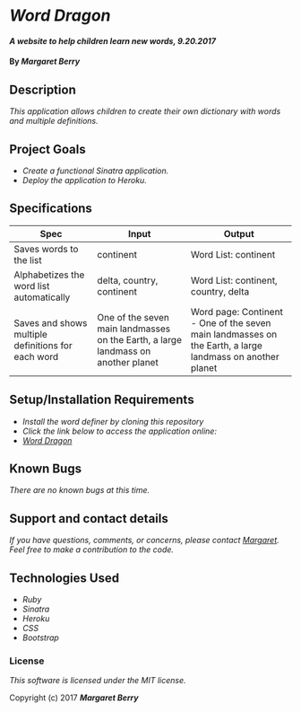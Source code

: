 # _Word Dragon_

#### _A website to help children learn new words, 9.20.2017_

#### By _**Margaret Berry**_

## Description
_This application allows children to create their own dictionary with words and multiple definitions._

## Project Goals
* _Create a functional Sinatra application._
* _Deploy the application to Heroku._

## Specifications
| Spec                                               | Input                                                                             | Output                                                                                                   |
|----------------------------------------------------|-----------------------------------------------------------------------------------|----------------------------------------------------------------------------------------------------------|
| Saves words to the list                            | continent                                                                         | Word List: continent                                                                                     |
| Alphabetizes the word list automatically           | delta, country, continent                                                         | Word List: continent, country, delta                                                                     |
| Saves and shows multiple definitions for each word | One of the seven main landmasses on the Earth, a large landmass on another planet | Word page: Continent - One of the seven main landmasses on the Earth, a large landmass on another planet |

## Setup/Installation Requirements
* _Install the word definer by cloning this repository_
* _Click the link below to access the application online:_
* _[Word Dragon](https://sleepy-oasis-37454.herokuapp.com/)_

## Known Bugs
_There are no known bugs at this time._

## Support and contact details
_If you have questions, comments, or concerns, please contact [Margaret](codeberry1@gmail.com).  Feel free to make a contribution to the code._

## Technologies Used
* _Ruby_
* _Sinatra_
* _Heroku_
* _CSS_
* _Bootstrap_

### License
*This software is licensed under the MIT license.*

Copyright (c) 2017 **_Margaret Berry_**
